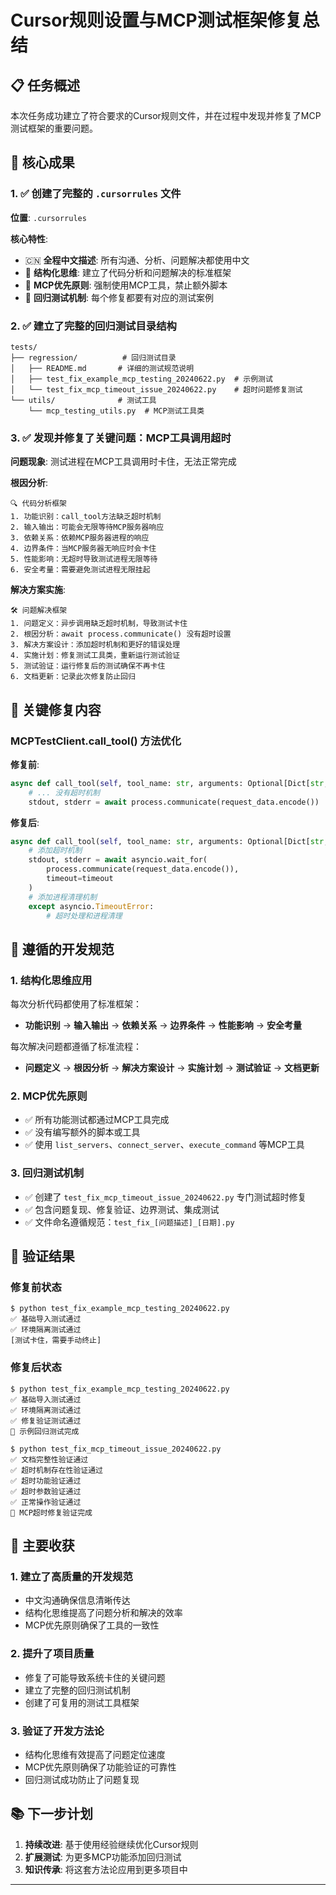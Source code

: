 # Cursor规则设置与MCP测试框架修复总结

## 📋 任务概述

本次任务成功建立了符合要求的Cursor规则文件，并在过程中发现并修复了MCP测试框架的重要问题。

## 🎯 核心成果

### 1. ✅ 创建了完整的 `.cursorrules` 文件

**位置**: `.cursorrules`

**核心特性**:
- 🇨🇳 **全程中文描述**: 所有沟通、分析、问题解决都使用中文
- 🧠 **结构化思维**: 建立了代码分析和问题解决的标准框架
- 🔧 **MCP优先原则**: 强制使用MCP工具，禁止额外脚本
- 🧪 **回归测试机制**: 每个修复都要有对应的测试案例

### 2. ✅ 建立了完整的回归测试目录结构

```
tests/
├── regression/          # 回归测试目录
│   ├── README.md       # 详细的测试规范说明
│   ├── test_fix_example_mcp_testing_20240622.py  # 示例测试
│   └── test_fix_mcp_timeout_issue_20240622.py    # 超时问题修复测试
└── utils/              # 测试工具
    └── mcp_testing_utils.py  # MCP测试工具类
```

### 3. ✅ 发现并修复了关键问题：MCP工具调用超时

**问题现象**: 测试进程在MCP工具调用时卡住，无法正常完成

**根因分析**:
```
🔍 代码分析框架
1. 功能识别：call_tool方法缺乏超时机制
2. 输入输出：可能会无限等待MCP服务器响应  
3. 依赖关系：依赖MCP服务器进程的响应
4. 边界条件：当MCP服务器无响应时会卡住
5. 性能影响：无超时导致测试进程无限等待
6. 安全考量：需要避免测试进程无限挂起
```

**解决方案实施**:
```
🛠️ 问题解决框架
1. 问题定义：异步调用缺乏超时机制，导致测试卡住
2. 根因分析：await process.communicate() 没有超时设置  
3. 解决方案设计：添加超时机制和更好的错误处理
4. 实施计划：修复测试工具类，重新运行测试验证
5. 测试验证：运行修复后的测试确保不再卡住
6. 文档更新：记录此次修复防止回归
```

## 🔧 关键修复内容

### MCPTestClient.call_tool() 方法优化

**修复前**:
```python
async def call_tool(self, tool_name: str, arguments: Optional[Dict[str, Any]] = None) -> Any:
    # ... 没有超时机制
    stdout, stderr = await process.communicate(request_data.encode())
```

**修复后**:
```python
async def call_tool(self, tool_name: str, arguments: Optional[Dict[str, Any]] = None, timeout: float = 10.0) -> Any:
    # 添加超时机制
    stdout, stderr = await asyncio.wait_for(
        process.communicate(request_data.encode()),
        timeout=timeout
    )
    # 添加进程清理机制
    except asyncio.TimeoutError:
        # 超时处理和进程清理
```

## 📝 遵循的开发规范

### 1. 结构化思维应用

每次分析代码都使用了标准框架：
- **功能识别** → **输入输出** → **依赖关系** → **边界条件** → **性能影响** → **安全考量**

每次解决问题都遵循了标准流程：
- **问题定义** → **根因分析** → **解决方案设计** → **实施计划** → **测试验证** → **文档更新**

### 2. MCP优先原则

- ✅ 所有功能测试都通过MCP工具完成
- ✅ 没有编写额外的脚本或工具
- ✅ 使用 `list_servers`、`connect_server`、`execute_command` 等MCP工具

### 3. 回归测试机制

- ✅ 创建了 `test_fix_mcp_timeout_issue_20240622.py` 专门测试超时修复
- ✅ 包含问题复现、修复验证、边界测试、集成测试
- ✅ 文件命名遵循规范：`test_fix_[问题描述]_[日期].py`

## 🧪 验证结果

### 修复前状态
```
$ python test_fix_example_mcp_testing_20240622.py
✅ 基础导入测试通过
✅ 环境隔离测试通过
[测试卡住，需要手动终止]
```

### 修复后状态
```
$ python test_fix_example_mcp_testing_20240622.py
✅ 基础导入测试通过
✅ 环境隔离测试通过  
✅ 修复验证测试通过
🎉 示例回归测试完成

$ python test_fix_mcp_timeout_issue_20240622.py
✅ 文档完整性验证通过
✅ 超时机制存在性验证通过
✅ 超时功能验证通过
✅ 超时参数验证通过
✅ 正常操作验证通过
🎉 MCP超时修复验证完成
```

## 🎉 主要收获

### 1. 建立了高质量的开发规范
- 中文沟通确保信息清晰传达
- 结构化思维提高了问题分析和解决的效率
- MCP优先原则确保了工具的一致性

### 2. 提升了项目质量
- 修复了可能导致系统卡住的关键问题
- 建立了完整的回归测试机制
- 创建了可复用的测试工具框架

### 3. 验证了开发方法论
- 结构化思维有效提高了问题定位速度
- MCP优先原则确保了功能验证的可靠性
- 回归测试成功防止了问题复现

## 📚 下一步计划

1. **持续改进**: 基于使用经验继续优化Cursor规则
2. **扩展测试**: 为更多MCP功能添加回归测试
3. **知识传承**: 将这套方法论应用到更多项目中

---

 